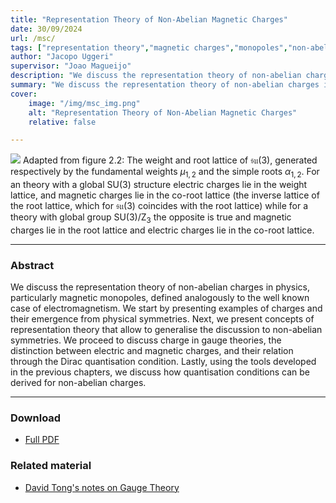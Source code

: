 ```yaml
---
title: "Representation Theory of Non-Abelian Magnetic Charges" 
date: 30/09/2024
url: /msc/
tags: ["representation theory","magnetic charges","monopoles","non-abelian gauge theory", "gauge theory"]
author: "Jacopo Uggeri"
supervisor: "Joao Magueijo"
description: "We discuss the representation theory of non-abelian charges in physics, particularly magnetic monopoles, defined analogously to the well known case of electromagnetism. We start by presenting examples of charges and their emergence from physical symmetries. Next, we present concepts of representation theory that allow to generalise the discussion to non-abelian symmetries..." 
summary: "We discuss the representation theory of non-abelian charges in physics, particularly magnetic monopoles, defined analogously to the well known case of electromagnetism. We start by presenting examples of charges and their emergence from physical symmetries. Next, we present concepts of representation theory that allow to generalise the discussion to non-abelian symmetries. We proceed to discuss charge in gauge theories, the distinction between electric and magnetic charges, and their relation through the Dirac quantisation condition. Lastly, using the tools developed in the previous chapters, we discuss how quantisation conditions can be derived for non-abelian charges." 
cover:
    image: "/img/msc_img.png"
    alt: "Representation Theory of Non-Abelian Magnetic Charges"
    relative: false

---
```


![](/img/msc_img.png)
Adapted from figure 2.2: The weight and root lattice of $\mathfrak{su}(3)$, generated respectively by the
fundamental weights $\mu_{1,2}$ and the simple roots $\alpha_{1,2}$.
For an theory with a global $\mathrm{SU}(3)$ structure electric charges lie in the weight lattice, and magnetic charges lie in the co-root lattice (the inverse lattice of the root lattice, which for $\mathfrak{su}(3)$ coincides with the root lattice) while for a theory with global group $\mathrm{SU}(3) / \mathrm{Z}_3$ the opposite is true and magnetic charges lie in the root lattice and electric charges lie in the co-root lattice.


---

### Abstract

We discuss the representation theory of non-abelian charges in physics, particularly magnetic monopoles, defined analogously to the well known case of electromagnetism. We start by presenting examples of charges and their emergence from physical symmetries. Next, we present concepts of representation theory that allow to generalise the discussion to non-abelian symmetries. We proceed to discuss charge in gauge theories, the distinction between electric and magnetic charges, and their relation through the Dirac quantisation condition. Lastly, using the tools developed in the previous chapters, we discuss how quantisation conditions can be derived for non-abelian charges.

---

### Download

+ [Full PDF](/docs/msc.pdf)

### Related material

+ [David Tong's notes on Gauge Theory](http://www.damtp.cam.ac.uk/user/tong/gaugetheory/gt.pdf)
